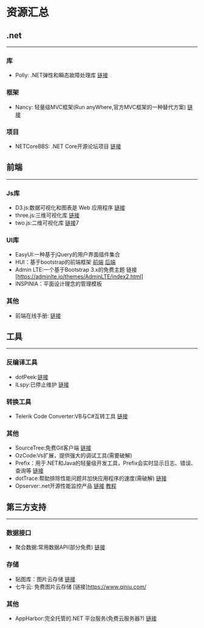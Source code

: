 ﻿# 资源汇总

## .net
***

### 库
*  Polly: .NET弹性和瞬态故障处理库 [链接](https://github.com/App-vNext/Polly)

### 框架
*  Nancy: 轻量级MVC框架(Run anyWhere,官方MVC框架的一种替代方案) [链接](https://github.com/NancyFx/Nancy)

### 项目
*  NETCoreBBS: .NET Core开源论坛项目 [链接](https://github.com/linezero/NETCoreBBS)


## 前端
***

### Js库
*  D3.js:数据可视化和图表是 Web 应用程序 [链接](https://d3js.org/)
*  three.js:三维可视化库 [链接](https://threejs.org/)
*  two.js:二维可视化库 [链接](https://two.js.org/)7

### UI库
*  EasyUI:一种基于jQuery的用户界面插件集合 
*  HUI：基于bootstrap的前端框架 [前端](http://www.h-ui.net/index.shtml) [后端](http://www.h-ui.net/H-ui.admin.shtml)
*  Admin LTE:一个基于Bootstrap 3.x的免费主题 链接[https://adminlte.io/themes/AdminLTE/index2.html]
*  INSPINIA：平面设计理念的管理模板

### 其他
*  前端在线手册: [链接](http://www.jqhtml.com/category/manual)


## 工具
***

### 反编译工具
*  dotPeek:[链接](https://www.jetbrains.com/decompiler)
*  ILspy:已停止维护 [链接](https://github.com/icsharpcode/ILSpy#ilspy-------)

### 转换工具
*  Telerik Code Converter:VB与C#互转工具 [链接](http://converter.telerik.com/)

### 其他
*  SourceTree:免费Git客户端 [链接](https://www.sourcetreeapp.com/)
*  OzCode:Vs扩展，提供强大的调试工具(需要破解)
*  Prefix：用于.NET和Java的轻量级开发工具，Prefix会实时显示日志、错误、查询等 [链接](https://stackify.com/prefix/)
*  dotTrace:帮助排除性能问题并加快应用程序的速度(需破解) [链接](https://www.jetbrains.com/profiler/)
*  Opserver:.net开源性能监控产品 [链接](https://github.com/opserver/Opserver) [教程](http://www.cnblogs.com/GuZhenYin/p/8038110.html)


## 第三方支持
***

### 数据接口
*  聚合数据:常用数据API(部分免费) [链接](https://www.juhe.cn/)

### 存储
*  贴图库：图片云存储 [链接](http://www.tietuku.com/)
*  七牛云: 免费图片云存储 [链接]https://www.qiniu.com/


### 其他
*  AppHarbor:完全托管的.NET 平台服务(免费云服务器?) [链接](https://appharbor.com/)

